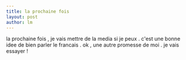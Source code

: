 ```yaml
---
title: la prochaine fois 
layout: post
author: lm
---
```

<p>la prochaine fois , je vais mettre de la media si je peux . c&#39;est une bonne idee de bien parler le francais . ok , une autre promesse de moi . je vais essayer ! </p>
